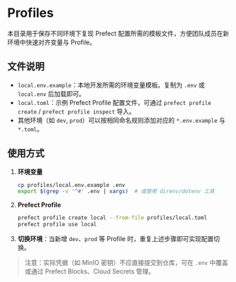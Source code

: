 # Profiles

本目录用于保存不同环境下复现 Prefect 配置所需的模板文件，方便团队成员在新环境中快速对齐变量与 Profile。

## 文件说明

- `local.env.example`：本地开发所需的环境变量模板。复制为 `.env` 或 `local.env` 后加载即可。
- `local.toml`：示例 Prefect Profile 配置文件，可通过 `prefect profile create` / `prefect profile inspect` 导入。
- 其他环境（如 `dev`, `prod`）可以按相同命名规则添加对应的 `*.env.example` 与 `*.toml`。

## 使用方式

1. **环境变量**
   ```bash
   cp profiles/local.env.example .env
   export $(grep -v '^#' .env | xargs)  # 或使用 direnv/dotenv 工具
   ```

2. **Prefect Profile**
   ```bash
   prefect profile create local --from-file profiles/local.toml
   prefect profile use local
   ```

3. **切换环境**：当新增 `dev`、`prod` 等 Profile 时，重复上述步骤即可实现配置切换。

> 注意：实际凭据（如 MinIO 密钥）不应直接提交到仓库，可在 `.env` 中覆盖或通过 Prefect Blocks、Cloud Secrets 管理。


